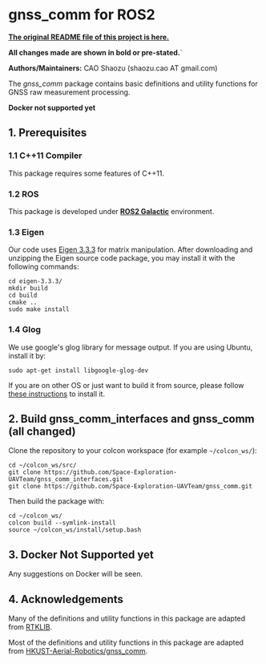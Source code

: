 # gnss_comm for ROS2
[**The original README file of this project is here.**](README_old.md)

**All changes made are shown in bold or pre-stated.**`

**Authors/Maintainers:** CAO Shaozu (shaozu.cao AT gmail.com)

The *gnss_comm* package contains basic definitions and utility functions for GNSS raw measurement processing. 

**Docker not supported yet**

## 1. Prerequisites

### 1.1 C++11 Compiler
This package requires some features of C++11.

### 1.2 ROS
This package is developed under **[ROS2 Galactic](https://docs.ros.org/en/galactic/index.html)** environment.

### 1.3 Eigen
Our code uses [Eigen 3.3.3](https://gitlab.com/libeigen/eigen/-/archive/3.3.3/eigen-3.3.3.zip) for matrix manipulation. After downloading and unzipping the Eigen source code package, you may install it with the following commands:

```
cd eigen-3.3.3/
mkdir build
cd build
cmake ..
sudo make install
```

### 1.4 Glog
We use google's glog library for message output. If you are using Ubuntu, install it by:
```
sudo apt-get install libgoogle-glog-dev
```
If you are on other OS or just want to build it from source, please follow [these instructions](https://github.com/google/glog#building-glog-with-cmake) to install it.


## 2. **Build gnss_comm_interfaces and gnss_comm (all changed)** 
Clone the repository to your colcon workspace (for example `~/colcon_ws/`):
```
cd ~/colcon_ws/src/
git clone https://github.com/Space-Exploration-UAVTeam/gnss_comm_interfaces.git
git clone https://github.com/Space-Exploration-UAVTeam/gnss_comm.git
```
Then build the package with:
```
cd ~/colcon_ws/
colcon build --symlink-install
source ~/colcon_ws/install/setup.bash
```

## 3. **Docker Not Supported yet**
Any suggestions on Docker will be seen.

## 4. Acknowledgements
Many of the definitions and utility functions in this package are adapted from [RTKLIB](http://www.rtklib.com/).

Most of the definitions and utility functions in this package are adapted from [HKUST-Aerial-Robotics/gnss_comm](https://github.com/HKUST-Aerial-Robotics/gnss_comm).
